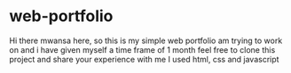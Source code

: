 # web-portfolio
Hi there mwansa here, so this is my simple web portfolio am trying to work on and i have given myself a time frame of 1 month feel free to clone this project and share your experience with me 
I used html, css and javascript
